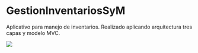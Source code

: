 # GestionInventariosSyM
Aplicativo para manejo de inventarios.
Realizado aplicando arquitectura tres capas y modelo MVC.

![](DemoGif.gif)
